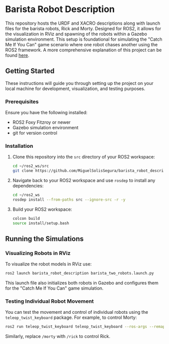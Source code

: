 # Barista Robot Description

This repository hosts the URDF and XACRO descriptions along with launch files for the barista robots, Rick and Morty. Designed for ROS2, it allows for the visualization in RViz and spawning of the robots within a Gazebo simulation environment. This setup is foundational for simulating the "Catch Me If You Can" game scenario where one robot chases another using the ROS2 framework.
A more comprehensive explanation of this project can be found [here](https://miguelsolissegura.com/project/barista-robots-p1).

## Getting Started

These instructions will guide you through setting up the project on your local machine for development, visualization, and testing purposes.

### Prerequisites

Ensure you have the following installed:
- ROS2 Foxy Fitzroy or newer
- Gazebo simulation environment
- git for version control

### Installation

1. Clone this repository into the `src` directory of your ROS2 workspace:
   ```bash
   cd ~/ros2_ws/src
   git clone https://github.com/MiguelSolisSegura/barista_robot_description.git
   ```
   
2. Navigate back to your ROS2 workspace and use `rosdep` to install any dependencies:
   ```bash
   cd ~/ros2_ws
   rosdep install --from-paths src --ignore-src -r -y
   ```

3. Build your ROS2 workspace:
   ```bash
   colcon build
   source install/setup.bash
   ```

## Running the Simulations

### Visualizing Robots in RViz

To visualize the robot models in RViz use:

```bash
ros2 launch barista_robot_description barista_two_robots.launch.py
```

This launch file also initializes both robots in Gazebo and configures them for the "Catch Me If You Can" game simulation.

### Testing Individual Robot Movement

You can test the movement and control of individual robots using the `teleop_twist_keyboard` package. For example, to control Morty:

```bash
ros2 run teleop_twist_keyboard teleop_twist_keyboard --ros-args --remap cmd_vel:=/morty/cmd_vel
```

Similarly, replace `/morty` with `/rick` to control Rick.
